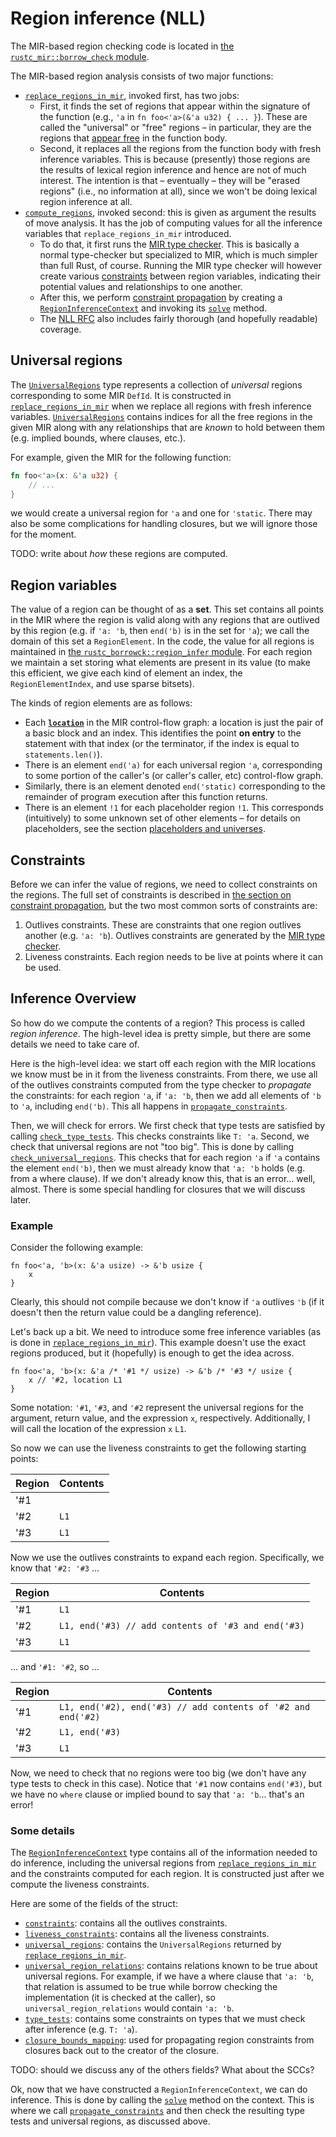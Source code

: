 # Region inference (NLL)

<!-- toc -->

The MIR-based region checking code is located in [the `rustc_mir::borrow_check`
module][nll].

[nll]: https://doc.rust-lang.org/nightly/nightly-rustc/rustc_borrowck/index.html

The MIR-based region analysis consists of two major functions:

- [`replace_regions_in_mir`], invoked first, has two jobs:
  - First, it finds the set of regions that appear within the
    signature of the function (e.g., `'a` in `fn foo<'a>(&'a u32) {
    ... }`). These are called the "universal" or "free" regions – in
    particular, they are the regions that [appear free][fvb] in the
    function body.
  - Second, it replaces all the regions from the function body with
    fresh inference variables. This is because (presently) those
    regions are the results of lexical region inference and hence are
    not of much interest. The intention is that – eventually – they
    will be "erased regions" (i.e., no information at all), since we
    won't be doing lexical region inference at all.
- [`compute_regions`], invoked second: this is given as argument the
  results of move analysis. It has the job of computing values for all
  the inference variables that `replace_regions_in_mir` introduced.
  - To do that, it first runs the [MIR type checker]. This is
    basically a normal type-checker but specialized to MIR, which is
    much simpler than full Rust, of course. Running the MIR type
    checker will however create various [constraints][cp] between region
    variables, indicating their potential values and relationships to
    one another.
  - After this, we perform [constraint propagation][cp] by creating a
    [`RegionInferenceContext`] and invoking its [`solve`]
    method.
  - The [NLL RFC] also includes fairly thorough (and hopefully readable)
    coverage.

[cp]: ./region_inference/constraint_propagation.md
[fvb]: ../appendix/background.md#free-vs-bound
[`replace_regions_in_mir`]: https://doc.rust-lang.org/nightly/nightly-rustc/rustc_borrowck/nll/fn.replace_regions_in_mir.html
[`compute_regions`]: https://doc.rust-lang.org/nightly/nightly-rustc/rustc_borrowck/nll/fn.compute_regions.html
[`RegionInferenceContext`]: https://doc.rust-lang.org/nightly/nightly-rustc/rustc_borrowck/region_infer/struct.RegionInferenceContext.html
[`solve`]: https://doc.rust-lang.org/nightly/nightly-rustc/rustc_borrowck/region_infer/struct.RegionInferenceContext.html#method.solve
[NLL RFC]: https://rust-lang.github.io/rfcs/2094-nll.html
[MIR type checker]: ./type_check.md

## Universal regions

The [`UniversalRegions`] type represents a collection of _universal_ regions
corresponding to some MIR `DefId`. It is constructed in
[`replace_regions_in_mir`] when we replace all regions with fresh inference
variables. [`UniversalRegions`] contains indices for all the free regions in
the given MIR along with any relationships that are _known_ to hold between
them (e.g. implied bounds, where clauses, etc.).

For example, given the MIR for the following function:

```rust
fn foo<'a>(x: &'a u32) {
    // ...
}
```

we would create a universal region for `'a` and one for `'static`. There may
also be some complications for handling closures, but we will ignore those for
the moment.

TODO: write about _how_ these regions are computed.

[`UniversalRegions`]: https://doc.rust-lang.org/nightly/nightly-rustc/rustc_borrowck/universal_regions/struct.UniversalRegions.html

<a id="region-variables"></a>

## Region variables

The value of a region can be thought of as a **set**. This set contains all
points in the MIR where the region is valid along with any regions that are
outlived by this region (e.g. if `'a: 'b`, then `end('b)` is in the set for
`'a`); we call the domain of this set a `RegionElement`. In the code, the value
for all regions is maintained in [the `rustc_borrowck::region_infer` module][ri].
For each region we maintain a set storing what elements are present in its value (to make this
efficient, we give each kind of element an index, the `RegionElementIndex`, and
use sparse bitsets).

[ri]: https://github.com/rust-lang/rust/tree/master/compiler/rustc_borrowck/src/region_infer

The kinds of region elements are as follows:

- Each **[`location`]** in the MIR control-flow graph: a location is just
  the pair of a basic block and an index. This identifies the point
  **on entry** to the statement with that index (or the terminator, if
  the index is equal to `statements.len()`).
- There is an element `end('a)` for each universal region `'a`,
  corresponding to some portion of the caller's (or caller's caller,
  etc) control-flow graph.
- Similarly, there is an element denoted `end('static)` corresponding
  to the remainder of program execution after this function returns.
- There is an element `!1` for each placeholder region `!1`. This
  corresponds (intuitively) to some unknown set of other elements –
  for details on placeholders, see the section
  [placeholders and universes](region_inference/placeholders_and_universes.md).

## Constraints

Before we can infer the value of regions, we need to collect
constraints on the regions. The full set of constraints is described
in [the section on constraint propagation][cp], but the two most
common sorts of constraints are:

1. Outlives constraints. These are constraints that one region outlives another
   (e.g. `'a: 'b`). Outlives constraints are generated by the [MIR type
   checker].
2. Liveness constraints. Each region needs to be live at points where it can be
   used.

## Inference Overview

So how do we compute the contents of a region? This process is called _region
inference_. The high-level idea is pretty simple, but there are some details we
need to take care of.

Here is the high-level idea: we start off each region with the MIR locations we
know must be in it from the liveness constraints. From there, we use all of the
outlives constraints computed from the type checker to _propagate_ the
constraints: for each region `'a`, if `'a: 'b`, then we add all elements of
`'b` to `'a`, including `end('b)`. This all happens in
[`propagate_constraints`].

Then, we will check for errors. We first check that type tests are satisfied by
calling [`check_type_tests`]. This checks constraints like `T: 'a`. Second, we
check that universal regions are not "too big". This is done by calling
[`check_universal_regions`]. This checks that for each region `'a` if `'a`
contains the element `end('b)`, then we must already know that `'a: 'b` holds
(e.g. from a where clause). If we don't already know this, that is an error...
well, almost. There is some special handling for closures that we will discuss
later.

### Example

Consider the following example:

```rust,ignore
fn foo<'a, 'b>(x: &'a usize) -> &'b usize {
    x
}
```

Clearly, this should not compile because we don't know if `'a` outlives `'b`
(if it doesn't then the return value could be a dangling reference).

Let's back up a bit. We need to introduce some free inference variables (as is
done in [`replace_regions_in_mir`]). This example doesn't use the exact regions
produced, but it (hopefully) is enough to get the idea across.

```rust,ignore
fn foo<'a, 'b>(x: &'a /* '#1 */ usize) -> &'b /* '#3 */ usize {
    x // '#2, location L1
}
```

Some notation: `'#1`, `'#3`, and `'#2` represent the universal regions for the
argument, return value, and the expression `x`, respectively. Additionally, I
will call the location of the expression `x` `L1`.

So now we can use the liveness constraints to get the following starting points:

Region  | Contents
--------|----------
'#1     |
'#2     | `L1`
'#3     | `L1`

Now we use the outlives constraints to expand each region. Specifically, we
know that `'#2: '#3` ...

Region  | Contents
--------|----------
'#1     | `L1`
'#2     | `L1, end('#3) // add contents of '#3 and end('#3)`
'#3     | `L1`

... and `'#1: '#2`, so ...

Region  | Contents
--------|----------
'#1     | `L1, end('#2), end('#3) // add contents of '#2 and end('#2)`
'#2     | `L1, end('#3)`
'#3     | `L1`

Now, we need to check that no regions were too big (we don't have any type
tests to check in this case). Notice that `'#1` now contains `end('#3)`, but
we have no `where` clause or implied bound to say that `'a: 'b`... that's an
error!

### Some details

The [`RegionInferenceContext`] type contains all of the information needed to
do inference, including the universal regions from [`replace_regions_in_mir`] and
the constraints computed for each region. It is constructed just after we
compute the liveness constraints.

Here are some of the fields of the struct:

- [`constraints`]: contains all the outlives constraints.
- [`liveness_constraints`]: contains all the liveness constraints.
- [`universal_regions`]: contains the `UniversalRegions` returned by
  [`replace_regions_in_mir`].
- [`universal_region_relations`]: contains relations known to be true about
  universal regions. For example, if we have a where clause that `'a: 'b`, that
  relation is assumed to be true while borrow checking the implementation (it
  is checked at the caller), so `universal_region_relations` would contain `'a:
  'b`.
- [`type_tests`]: contains some constraints on types that we must check after
  inference (e.g. `T: 'a`).
- [`closure_bounds_mapping`]: used for propagating region constraints from
  closures back out to the creator of the closure.

[`constraints`]: https://doc.rust-lang.org/nightly/nightly-rustc/rustc_borrowck/region_infer/struct.RegionInferenceContext.html#structfield.constraints
[`liveness_constraints`]: https://doc.rust-lang.org/nightly/nightly-rustc/rustc_borrowck/region_infer/struct.RegionInferenceContext.html#structfield.liveness_constraints
[`location`]: https://doc.rust-lang.org/nightly/nightly-rustc/rustc_middle/mir/struct.Location.html
[`universal_regions`]: https://doc.rust-lang.org/nightly/nightly-rustc/rustc_borrowck/region_infer/struct.RegionInferenceContext.html#structfield.universal_regions
[`universal_region_relations`]: https://doc.rust-lang.org/nightly/nightly-rustc/rustc_borrowck/region_infer/struct.RegionInferenceContext.html#structfield.universal_region_relations
[`type_tests`]: https://doc.rust-lang.org/nightly/nightly-rustc/rustc_borrowck/region_infer/struct.RegionInferenceContext.html#structfield.type_tests
[`closure_bounds_mapping`]: https://doc.rust-lang.org/nightly/nightly-rustc/rustc_borrowck/region_infer/struct.RegionInferenceContext.html#structfield.closure_bounds_mapping

TODO: should we discuss any of the others fields? What about the SCCs?

Ok, now that we have constructed a `RegionInferenceContext`, we can do
inference. This is done by calling the [`solve`] method on the context. This
is where we call [`propagate_constraints`] and then check the resulting type
tests and universal regions, as discussed above.

[`propagate_constraints`]: https://doc.rust-lang.org/nightly/nightly-rustc/rustc_borrowck/region_infer/struct.RegionInferenceContext.html#method.propagate_constraints
[`check_type_tests`]: https://doc.rust-lang.org/nightly/nightly-rustc/rustc_borrowck/region_infer/struct.RegionInferenceContext.html#method.check_type_tests
[`check_universal_regions`]: https://doc.rust-lang.org/nightly/nightly-rustc/rustc_borrowck/region_infer/struct.RegionInferenceContext.html#method.check_universal_regions
